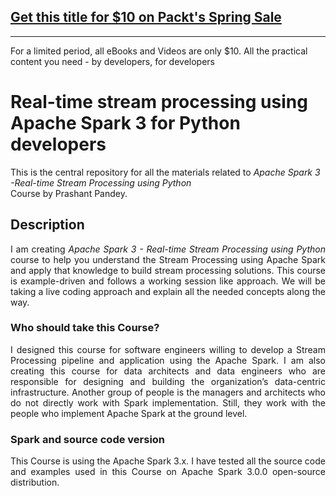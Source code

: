 ## [Get this title for $10 on Packt's Spring Sale](https://www.packt.com/V18245?utm_source=github&utm_medium=packt-github-repo&utm_campaign=spring_10_dollar_2022)
-----
For a limited period, all eBooks and Videos are only $10. All the practical content you need \- by developers, for developers

# Real-time stream processing using Apache Spark 3 for Python developers
This is the central repository for all the materials related to <em>Apache Spark 3 -Real-time Stream Processing using Python</em> <br>Course by Prashant Pandey.

</a>

<div>


<h2> Description </h2>
<p align="justify">
  I am creating <em>Apache Spark 3 - Real-time Stream Processing using Python </em>course to help you understand the Stream Processing using Apache Spark and apply that knowledge to build stream processing solutions. This course is example-driven and follows a working session like approach. We will be taking a live coding approach and explain all the needed concepts along the way.
</p>

<h3>Who should take this Course?</h3>
<p align="justify">
I designed this course for software engineers willing to develop a Stream Processing pipeline and application using the Apache Spark. I am also creating this course for data architects and data engineers who are responsible for designing and building the organization’s data-centric infrastructure. Another group of people is the managers and architects who do not directly work with Spark implementation. Still, they work with the people who implement Apache Spark at the ground level.
</p>

<h3>Spark and source code version</h3>
<p align="justify">
This Course is using the Apache Spark 3.x. I have tested all the source code and examples used in this Course on Apache Spark 3.0.0 open-source distribution.
</p>

</div>
